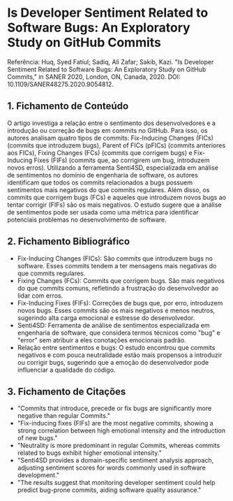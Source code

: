 # Is Developer Sentiment Related to Software Bugs: An Exploratory Study on GitHub Commits
Referência:
Huq, Syed Fatiul; Sadiq, Ali Zafar; Sakib, Kazi. "Is Developer Sentiment Related to Software Bugs: An Exploratory Study on GitHub Commits," in SANER 2020, London, ON, Canada, 2020. DOI: 10.1109/SANER48275.2020.9054812.

## 1. Fichamento de Conteúdo
   O artigo investiga a relação entre o sentimento dos desenvolvedores e a introdução ou correção de bugs em commits no GitHub. Para isso, os autores analisam quatro tipos de commits: Fix-Inducing Changes (FICs) (commits que introduzem bugs), Parent of FICs (pFICs) (commits anteriores aos FICs), Fixing Changes (FCs) (commits que corrigem bugs) e Fix-Inducing Fixes (FIFs) (commits que, ao corrigirem um bug, introduzem novos erros). Utilizando a ferramenta Senti4SD, especializada em análise de sentimentos no domínio de engenharia de software, os autores identificam que todos os commits relacionados a bugs possuem sentimentos mais negativos do que commits regulares. Além disso, os commits que corrigem bugs (FCs) e aqueles que introduzem novos bugs ao tentar corrigir (FIFs) são os mais negativos. O estudo sugere que a análise de sentimentos pode ser usada como uma métrica para identificar potenciais problemas no desenvolvimento de software.

## 2. Fichamento Bibliográfico
*    Fix-Inducing Changes (FICs): São commits que introduzem bugs no software. Esses commits tendem a ter mensagens mais negativas do que commits regulares.
*    Fixing Changes (FCs): Commits que corrigem bugs. São mais negativos do que commits comuns, refletindo a frustração do desenvolvedor ao lidar com erros.
*    Fix-Inducing Fixes (FIFs): Correções de bugs que, por erro, introduzem novos bugs. Esses commits são os mais negativos e menos neutros, sugerindo alta carga emocional e estresse do desenvolvedor.
*    Senti4SD: Ferramenta de análise de sentimentos especializada em engenharia de software, que considera termos técnicos como "bug" e "error" sem atribuir a eles conotações emocionais padrão.
*    Relação entre sentimentos e bugs: O estudo encontrou que commits negativos e com pouca neutralidade estão mais propensos a introduzir ou corrigir bugs, sugerindo que a emoção do desenvolvedor pode influenciar a qualidade do código.
## 3. Fichamento de Citações
*    "Commits that introduce, precede or fix bugs are significantly more negative than regular Commits." 
*    "Fix-inducing fixes (FIFs) are the most negative commits, showing a strong correlation between high emotional intensity and the introduction of new bugs." 
*    "Neutrality is more predominant in regular Commits, whereas commits related to bugs exhibit higher emotional intensity." 
*    "Senti4SD provides a domain-specific sentiment analysis approach, adjusting sentiment scores for words commonly used in software development." 
*    "The results suggest that monitoring developer sentiment could help predict bug-prone commits, aiding software quality assurance." 
